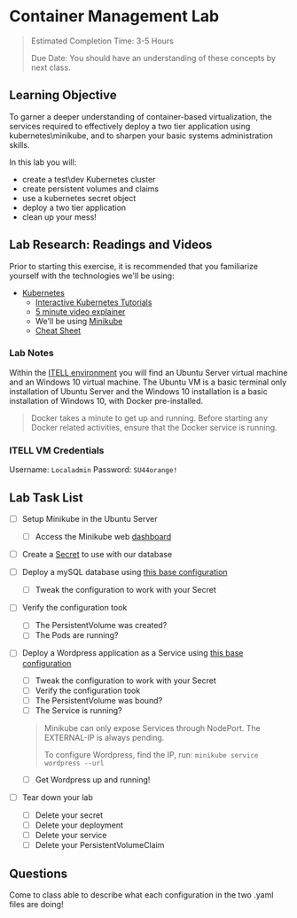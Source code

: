 # Container Management Lab <!-- omit in toc -->

> Estimated Completion Time: 3-5 Hours
>
> Due Date: You should have an understanding of these concepts by next class.

## Learning Objective <!-- omit in toc -->

To garner a deeper understanding of container-based virtualization, the services required to effectively deploy a two tier application using kubernetes\minikube, and to sharpen your basic systems administration skills.

In this lab you will:

- create a test\dev Kubernetes cluster
- create persistent volumes and claims
- use a kubernetes secret object
- deploy a two tier application
- clean up your mess!

## Lab Research: Readings and Videos

Prior to starting this exercise, it is recommended that you familiarize yourself with the technologies we'll be using:

- [Kubernetes](https://kubernetes.io/docs/concepts/overview/what-is-kubernetes/)
  - [Interactive Kubernetes Tutorials](https://kubernetes.io/docs/tutorials/kubernetes-basics/)
  - [5 minute video explainer](https://www.youtube.com/watch?v=PH-2FfFD2PU)
  - We'll be using [Minikube](https://kubernetes.io/docs/setup/minikube/)
  - [Cheat Sheet](https://www.cheatography.com/nighthawk/cheat-sheets/kubectl/)

### Lab Notes

Within the [ITELL environment](https://answers.syr.edu/x/ZwL-Aw) you will find an Ubuntu Server virtual machine and an Windows 10 virtual machine. The Ubuntu VM is a basic terminal only installation of Ubuntu Server and the Windows 10 installation is a basic installation of Windows 10, with Docker pre-installed.

>Docker takes a minute to get up and running. Before starting any Docker related activities, ensure that the Docker service is running.

### ITELL VM Credentials

Username: `Localadmin`  Password: `SU44orange!`

## Lab Task List

- [ ] Setup Minikube in the Ubuntu Server
  - [ ] Access the Minikube web [dashboard](https://kubernetes.io/docs/tasks/access-application-cluster/web-ui-dashboard/)
- [ ] Create a [Secret](https://kubernetes.io/docs/concepts/configuration/secret/) to use with our database
- [ ] Deploy a mySQL database using [this base configuration](https://github.com/dirtyredbeard/IST643/blob/master/KubernetesLabs/mysql-deployment.yaml)
  - [ ] Tweak the configuration to work with your Secret
- [ ] Verify the configuration took
  - [ ] The PersistentVolume was created?
  - [ ] The Pods are running?
- [ ] Deploy a Wordpress application as a Service using [this base configuration](https://github.com/dirtyredbeard/IST643/blob/master/KubernetesLabs/wordpress-deployment.yaml)
  - [ ] Tweak the configuration to work with your Secret
  - [ ] Verify the configuration took
  - [ ] The PersistentVolume was bound?
  - [ ] The Service is running?
  
  >  Minikube can only expose Services through NodePort. The EXTERNAL-IP is always pending.
  >
  > To configure Wordpress, find the IP, run: `minikube service wordpress --url`
  
  - [ ] Get Wordpress up and running!
- [ ] Tear down your lab
  - [ ] Delete your secret
  - [ ] Delete your deployment
  - [ ] Delete your service
  - [ ] Delete your PersistentVolumeClaim

## Questions

Come to class able to describe what each configuration in the two .yaml files are doing!
